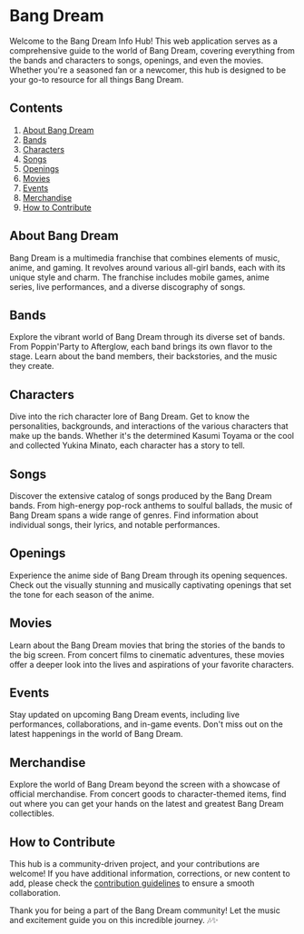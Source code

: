 # Bang Dream

Welcome to the Bang Dream Info Hub! This web application serves as a comprehensive guide to the world of Bang Dream, covering everything from the bands and characters to songs, openings, and even the movies. Whether you're a seasoned fan or a newcomer, this hub is designed to be your go-to resource for all things Bang Dream.

## Contents

1. [About Bang Dream](#about-bang-dream)
2. [Bands](#bands)
3. [Characters](#characters)
4. [Songs](#songs)
5. [Openings](#openings)
6. [Movies](#movies)
7. [Events](#events)
8. [Merchandise](#merchandise)
9. [How to Contribute](#how-to-contribute)

## About Bang Dream

Bang Dream is a multimedia franchise that combines elements of music, anime, and gaming. It revolves around various all-girl bands, each with its unique style and charm. The franchise includes mobile games, anime series, live performances, and a diverse discography of songs.

## Bands

Explore the vibrant world of Bang Dream through its diverse set of bands. From Poppin'Party to Afterglow, each band brings its own flavor to the stage. Learn about the band members, their backstories, and the music they create.

## Characters

Dive into the rich character lore of Bang Dream. Get to know the personalities, backgrounds, and interactions of the various characters that make up the bands. Whether it's the determined Kasumi Toyama or the cool and collected Yukina Minato, each character has a story to tell.

## Songs

Discover the extensive catalog of songs produced by the Bang Dream bands. From high-energy pop-rock anthems to soulful ballads, the music of Bang Dream spans a wide range of genres. Find information about individual songs, their lyrics, and notable performances.

## Openings

Experience the anime side of Bang Dream through its opening sequences. Check out the visually stunning and musically captivating openings that set the tone for each season of the anime.

## Movies

Learn about the Bang Dream movies that bring the stories of the bands to the big screen. From concert films to cinematic adventures, these movies offer a deeper look into the lives and aspirations of your favorite characters.

## Events

Stay updated on upcoming Bang Dream events, including live performances, collaborations, and in-game events. Don't miss out on the latest happenings in the world of Bang Dream.

## Merchandise

Explore the world of Bang Dream beyond the screen with a showcase of official merchandise. From concert goods to character-themed items, find out where you can get your hands on the latest and greatest Bang Dream collectibles.

## How to Contribute

This hub is a community-driven project, and your contributions are welcome! If you have additional information, corrections, or new content to add, please check the [contribution guidelines](CONTRIBUTING.md) to ensure a smooth collaboration.

Thank you for being a part of the Bang Dream community! Let the music and excitement guide you on this incredible journey. 🎶✨
